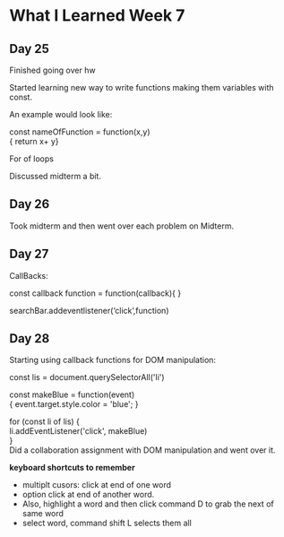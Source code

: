 
# **What I Learned Week 7**
## **Day 25**   
Finished going over hw

Started learning new way to write functions making them variables with const.   

An example would look like:   

const nameOfFunction = function(x,y)  
{ return x+ y}

For of loops 

Discussed midterm a bit.

## **Day 26**  

Took midterm and then went over each problem on Midterm.



## **Day 27**   

CallBacks:  

const callback function = function(callback){
}
  

searchBar.addeventlistener(‘click’,function)



  
  ## **Day 28**   

  Starting using callback functions for DOM manipulation:
  
  const lis = document.querySelectorAll('li')  
  

const makeBlue = function(event)   
{
  event.target.style.color = 'blue';
}

for (const li of lis) {  
li.addEventListener('click', makeBlue)  
}  
Did a collaboration assignment with DOM manipulation and went over it. 



**keyboard shortcuts to remember**  
* multiplt cusors: click at end of one word 
* option click at end of another word.
* Also, highlight a word and then click command D to grab the next of same word  
* select word, command shift L selects them all